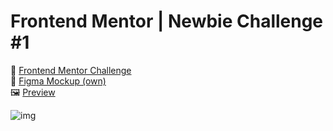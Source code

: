 # Frontend Mentor | Newbie Challenge #1
📌 [Frontend Mentor Challenge](https://www.frontendmentor.io/challenges/product-preview-card-component-GO7UmttRfa) <br/>
📐 [Figma Mockup (own)](https://www.figma.com/file/CHjfrpd5nXa6Uzzi3P1RO8/FM---Newbie-%231?node-id=0%3A1&t=F5t84cRzarp9rCj5-1) <br/>
🖼️ [Preview](https://soychristian.com/frontendmentor/newbie/1/) <br/>

![img](https://i.imgur.com/3VGGcZz.png)
